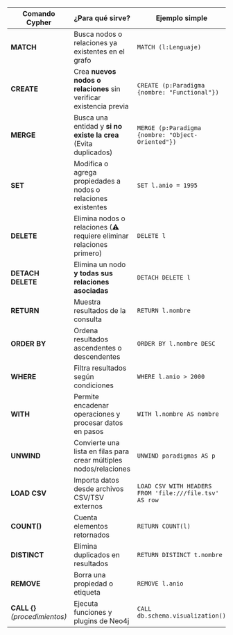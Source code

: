 
| Comando Cypher                 | ¿Para qué sirve?                                                    | Ejemplo simple                                         |
| ------------------------------ | ------------------------------------------------------------------- | ------------------------------------------------------ |
| **MATCH**                      | Busca nodos o relaciones ya existentes en el grafo                  | `MATCH (l:Lenguaje)`                                   |
| **CREATE**                     | Crea **nuevos nodos o relaciones** sin verificar existencia previa  | `CREATE (p:Paradigma {nombre: "Functional"})`          |
| **MERGE**                      | Busca una entidad y **si no existe la crea** (Evita duplicados)     | `MERGE (p:Paradigma {nombre: "Object-Oriented"})`      |
| **SET**                        | Modifica o agrega propiedades a nodos o relaciones existentes       | `SET l.anio = 1995`                                    |
| **DELETE**                     | Elimina nodos o relaciones (⚠ requiere eliminar relaciones primero) | `DELETE l`                                             |
| **DETACH DELETE**              | Elimina un nodo **y todas sus relaciones asociadas**                | `DETACH DELETE l`                                      |
| **RETURN**                     | Muestra resultados de la consulta                                   | `RETURN l.nombre`                                      |
| **ORDER BY**                   | Ordena resultados ascendentes o descendentes                        | `ORDER BY l.nombre DESC`                               |
| **WHERE**                      | Filtra resultados según condiciones                                 | `WHERE l.anio > 2000`                                  |
| **WITH**                       | Permite encadenar operaciones y procesar datos en pasos             | `WITH l.nombre AS nombre`                              |
| **UNWIND**                     | Convierte una lista en filas para crear múltiples nodos/relaciones  | `UNWIND paradigmas AS p`                               |
| **LOAD CSV**                   | Importa datos desde archivos CSV/TSV externos                       | `LOAD CSV WITH HEADERS FROM 'file:///file.tsv' AS row` |
| **COUNT()**                    | Cuenta elementos retornados                                         | `RETURN COUNT(l)`                                      |
| **DISTINCT**                   | Elimina duplicados en resultados                                    | `RETURN DISTINCT t.nombre`                             |
| **REMOVE**                     | Borra una propiedad o etiqueta                                      | `REMOVE l.anio`                                        |
| **CALL {}** *(procedimientos)* | Ejecuta funciones y plugins de Neo4j                                | `CALL db.schema.visualization()`                       |
